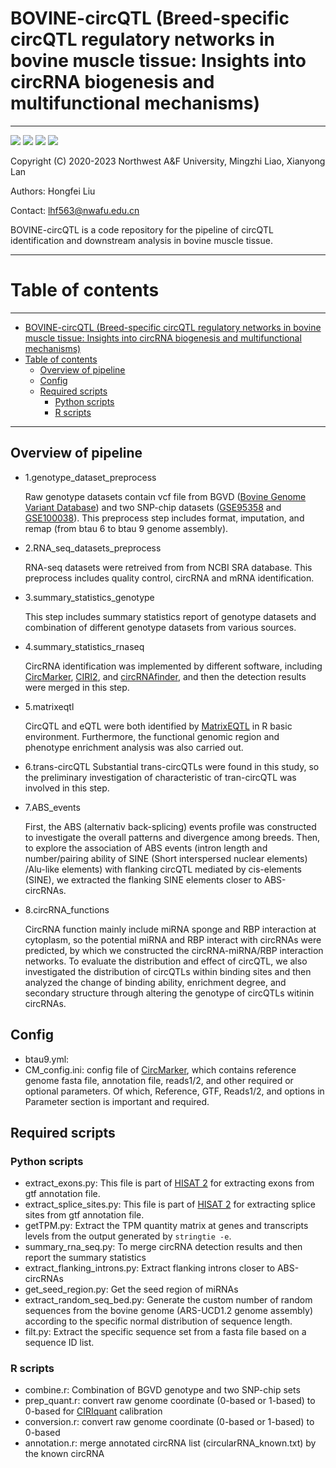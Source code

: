 # BOVINE-circQTL (Breed-specific circQTL regulatory networks in bovine muscle tissue: Insights into circRNA biogenesis and multifunctional mechanisms)

***
[![](https://img.shields.io/badge/Python-3.5.2-brightgreen)](https://www.python.org/downloads/release/python-352/)
![](https://img.shields.io/badge/matplotlib-3.3.3-blue)
[![](https://img.shields.io/badge/R-4.1.0-orange)](https://cloud.r-project.org/src/base/R-4/R-4.1.0.tar.gz)
![](https://img.shields.io/badge/ggplot2-3.3.5-red)

Copyright (C) 2020-2023
Northwest A&F University,
Mingzhi Liao, Xianyong Lan
  
Authors: Hongfei Liu

Contact: lhf563@nwafu.edu.cn

BOVINE-circQTL is a code repository for the pipeline of circQTL identification and downstream analysis in bovine muscle
tissue.

***
# Table of contents
***
<!--ts-->
* [BOVINE-circQTL (Breed-specific circQTL regulatory networks in bovine muscle tissue: Insights into circRNA biogenesis and multifunctional mechanisms)](#bovine-circqtl-breed-specific-circqtl-regulatory-networks-in-bovine-muscle-tissue-insights-into-circrna-biogenesis-and-multifunctional-mechanisms)
* [Table of contents](#table-of-contents)
   * [Overview of pipeline](#overview-of-pipeline)
   * [Config](#config)
   * [Required scripts](#required-scripts)
      * [Python scripts](#python-scripts)
      * [R scripts](#r-scripts)

<!-- Created by https://github.com/ekalinin/github-markdown-toc -->
<!-- Added by: luffy, at: Mon Mar 13 11:23:49 CST 2023 -->

<!--te-->
***

## Overview of pipeline
- 1.genotype_dataset_preprocess

    Raw genotype datasets contain vcf file from BGVD ([Bovine Genome Variant Database][BGVD]) 
and two SNP-chip datasets ([GSE95358](https://www.ncbi.nlm.nih.gov/geo/query/acc.cgi?acc=GSE95358) and [GSE100038](https://www.ncbi.nlm.nih.gov/geo/query/acc.cgi?acc=GSE100038)).
This preprocess step includes format, imputation, and remap (from btau 6 to btau 9 genome assembly).
- 2.RNA_seq_datasets_preprocess
    
  RNA-seq datasets were retreived from from NCBI SRA database. This preprocess includes quality control, circRNA and mRNA identification.

- 3.summary_statistics_genotype
  
  This step includes summary statistics report of genotype datasets and combination of different genotype datasets from various sources.
- 4.summary_statistics_rnaseq
  
  CircRNA identification was implemented by different software, including [CircMarker][CircMarker], [CIRI2][CIRI2], and [circRNAfinder][circRNAfinder], and then the detection
results were merged in this step.
- 5.matrixeqtl
  
  CircQTL and eQTL were both identified by [MatrixEQTL][MatrixEQTL] in R basic environment. Furthermore, the functional genomic region and phenotype enrichment analysis was also carried out. 
- 6.trans-circQTL
  Substantial trans-circQTLs were found in this study, so the preliminary investigation of characteristic of tran-circQTL was involved in this step.
- 7.ABS_events
  
  First, the ABS (alternativ back-splicing) events profile was constructed to investigate the overall patterns and divergence among breeds. 
Then, to explore the association of ABS events (intron length and number/pairing ability of SINE (Short interspersed nuclear elements) /Alu-like elements) with flanking circQTL mediated by cis-elements (SINE), we extracted the flanking SINE elements closer to
ABS-circRNAs.
- 8.circRNA_functions
  
  CircRNA function mainly include miRNA sponge and RBP interaction at cytoplasm, so the potential miRNA and RBP interact with circRNAs
were predicted, by which we constructed the circRNA-miRNA/RBP interaction networks. To evaluate the distribution and effect of circQTL,
we also investigated the distribution of circQTLs within binding sites and then analyzed the change of binding ability, enrichment degree,
and secondary structure through altering the genotype of circQTLs witinin circRNAs.

## Config
- btau9.yml:
- CM_config.ini: config file of [CircMarker][CircMarker], which contains reference genome fasta file, annotation file, reads1/2, and other required or optional parameters. Of which, Reference, GTF, Reads1/2, and options in Parameter section is important and required.

## Required scripts
### Python scripts
- extract_exons.py: This file is part of [HISAT 2][HISAT 2] for extracting exons from gtf annotation file.
- extract_splice_sites.py: This file is part of [HISAT 2][HISAT 2] for extracting splice sites from gtf annotation file.
- getTPM.py: Extract the TPM quantity matrix at genes and transcripts levels from the output generated by `stringtie -e`.
- summary_rna_seq.py: To merge circRNA detection results and then report the summary statistics
- extract_flanking_introns.py: Extract flanking introns closer to ABS-circRNAs
- get_seed_region.py: Get the seed region of miRNAs
- extract_random_seq_bed.py: Generate the custom number of random sequences from the bovine genome (ARS-UCD1.2 genome assembly) according
to the specific normal distribution of sequence length.
- filt.py: Extract the specific sequence set from a fasta file based on a sequence ID list.
### R scripts
- combine.r: Combination of BGVD genotype and two SNP-chip sets
- prep_quant.r: convert raw genome coordinate (0-based or 1-based) to 0-based for [CIRIquant][CIRIquant] calibration
- conversion.r: convert raw genome coordinate (0-based or 1-based) to 0-based
- annotation.r: merge annotated circRNA list (circularRNA_known.txt) by the known circRNA


[HISAT 2]:http://daehwankimlab.github.io/hisat2/
[CIRCexplorer2]: https://circexplorer2.readthedocs.io/en/latest/
[CIRI2]: https://sourceforge.net/projects/ciri/files/CIRI2/
[CIRIquant]: https://github.com/bioinfo-biols/CIRIquant
[CircMarker]:https://github.com/lxwgcool/CircMarker
[circRNAfinder]:https://github.com/bioxfu/circRNAFinder
[KNIFE]: https://github.com/blawney/knife_circ_rna
[segemehl]: https://www.bioinf.uni-leipzig.de/Software/segemehl/
[MatrixEQTL]:https://github.com/andreyshabalin/MatrixEQTL
[circBase]: http://www.circbase.org/
[circAtlas]: http://circatlas.biols.ac.cn/
[BGVD]: http://animal.omics.pro/code/index.php/BosVar